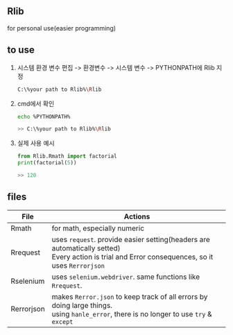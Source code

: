 ## Rlib
for personal use(easier programming)

## to use

1. 시스템 환경 변수 편집 -> 환경변수 -> 시스템 변수 -> PYTHONPATH에 Rlib 지정
    ```bash
    C:\%your path to Rlib%\Rlib
    ```
2. cmd에서 확인
    ```bash
    echo %PYTHONPATH%
    
    >> C:\%your path to Rlib%\Rlib
    ```
3. 실제 사용 예시
    ```py
    from Rlib.Rmath import factorial
    print(factorial(5))

    >> 120
    ```
## files
|File|Actions|
|---|---|
|Rmath|for math, especially numeric|
|Rrequest|uses `request`. provide easier setting(headers are automatically setted)<br>Every action is trial and Error consequences, so it uses `Rerrorjson`|
|Rselenium|uses `selenium.webdriver`. same functions like `Rrequest`.|
|Rerrorjson|makes `Rerror.json` to keep track of all errors by doing large things.<br>using `hanle_error`, there is no longer to use `try` & `except`|